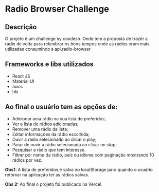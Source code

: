 # Radio Browser Challenge

## Descrição

O projeto é um challenge by coodesh. Onde tem a proposta de  trazer a rádio de volta para relembrar os bons tempos onde as rádios eram mais utilizadas consumindo a api.radio-browser


## Frameworks e libs utilizados

  - React JS
  - Material UI
  - axios
  - hls


## Ao final o usuário tem as opções de:

- Adicionar uma rádio na sua lista de preferidos;
- Ver a lista de rádios adicionadas;
- Remover uma rádio da lista;
- Editar informações da rádio escolhida;
- Ouvir a rádio selecionado ao clicar o play;
- Parar de ouvir a rádio selecionada ao clicar no stop;
- Pesquisar a rádio que tem interesse.
- Filtrar por nome da rádio, país ou idioma com paginação mostrando 10 rádios por vez.

**Obs1:** A lista de preferidos é salva no localStorage para quando o usuário retornar na aplicação ter as rádios salvas.

**Obs 2:** Ao final o projeto foi publicado na Vercel.